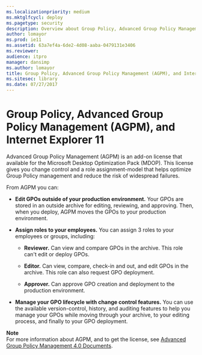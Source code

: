 ```yaml
---
ms.localizationpriority: medium
ms.mktglfcycl: deploy
ms.pagetype: security
description: Overview about Group Policy, Advanced Group Policy Management (AGPM), and Internet Explorer 11
author: lomayor
ms.prod: ie11
ms.assetid: 63a7ef4a-6de2-4d08-aaba-0479131e3406
ms.reviewer: 
audience: itpromanager: dansimp
ms.author: lomayor
title: Group Policy, Advanced Group Policy Management (AGPM), and Internet Explorer 11 (Internet Explorer 11 for IT Pros)
ms.sitesec: library
ms.date: 07/27/2017
---
```



# Group Policy, Advanced Group Policy Management (AGPM), and Internet Explorer 11
Advanced Group Policy Management (AGPM) is an add-on license that available for the Microsoft Desktop Optimization Pack (MDOP). This license gives you change control and a role assignment-model that helps optimize Group Policy management and reduce the risk of widespread failures.

From AGPM you can:

-   **Edit GPOs outside of your production environment.** Your GPOs are stored in an outside archive for editing, reviewing, and approving. Then, when you deploy, AGPM moves the GPOs to your production environment.

-   **Assign roles to your employees.** You can assign 3 roles to your employees or groups, including:

    -   **Reviewer.** Can view and compare GPOs in the archive. This role can't edit or deploy GPOs.

    -   **Editor.** Can view, compare, check-in and out, and edit GPOs in the archive. This role can also request GPO deployment.

    -   **Approver.** Can approve GPO creation and deployment to the production environment.

-   **Manage your GPO lifecycle with change control features.** You can use the available version-control, history, and auditing features to help you manage your GPOs while moving through your archive, to your editing process, and finally to your GPO deployment.

**Note**<br>
For more information about AGPM, and to get the license, see [Advanced Group Policy Management 4.0 Documents](https://www.microsoft.com/en-us/download/details.aspx?id=13975).

 

 



